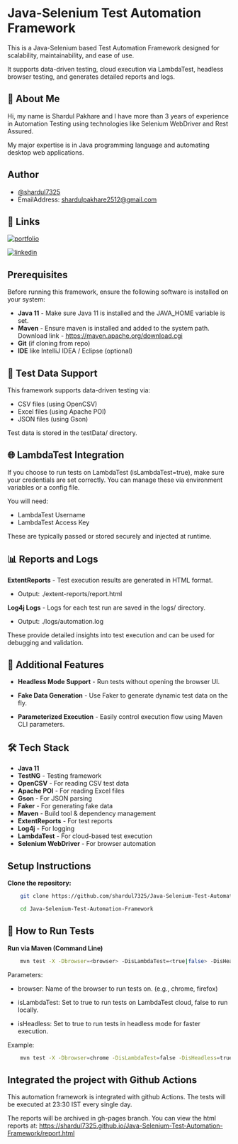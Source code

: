 
# Java-Selenium Test Automation Framework

This is a Java-Selenium based Test Automation Framework designed for scalability, maintainability, and ease of use.

It supports data-driven testing, cloud execution via LambdaTest, headless browser testing, and generates detailed reports and logs.


## 🚀 About Me
Hi, my name is Shardul Pakhare and I have more than 3 years of experience in Automation Testing using technologies like Selenium WebDriver and Rest Assured.

My major expertise is in Java programming language and automating desktop web applications.


## Author

- [@shardul7325](https://github.com/shardul7325)
- EmailAddress: shardulpakhare2512@gmail.com

## 🔗 Links
[![portfolio](https://img.shields.io/badge/my_portfolio-000?style=for-the-badge&logo=ko-fi&logoColor=white)](https://github.com/shardul7325)

[![linkedin](https://img.shields.io/badge/linkedin-0A66C2?style=for-the-badge&logo=linkedin&logoColor=white)](www.linkedin.com/in/shardul-pakhare-a593b0170)
## Prerequisites

Before  running this framework, ensure the following software is installed on your system:

- **Java 11** - Make sure Java 11 is installed and the JAVA_HOME variable is set.
- **Maven** - Ensure maven is installed and added to the system path.
    Download link - https://maven.apache.org/download.cgi
- **Git** (if cloning from repo)
- **IDE** like IntelliJ IDEA / Eclipse (optional)

## 🧪 Test Data Support
This framework supports data-driven testing via:

- CSV files (using OpenCSV)
- Excel files (using Apache POI)
- JSON files (using Gson)

Test data is stored in the testData/ directory.

## 🌐 LambdaTest Integration
If you choose to run tests on LambdaTest (isLambdaTest=true), make sure your credentials are set correctly. You can manage these via environment variables or a config file.

You will need:
- LambdaTest Username
- LambdaTest Access Key

These are typically passed or stored securely and injected at runtime.

## 📊 Reports and Logs
**ExtentReports** - Test execution results are generated in HTML format.
- Output: ./extent-reports/report.html

**Log4j Logs** - Logs for each test run are saved in the logs/ directory.
- Output: ./logs/automation.log

These provide detailed insights into test execution and can be used for debugging and validation.

## 🔧 Additional Features
- **Headless Mode Support** - Run tests without opening the browser UI.

- **Fake Data Generation** - Use Faker to generate dynamic test data on the fly.

- **Parameterized Execution** - Easily control execution flow using Maven CLI parameters.

## 🛠️ Tech Stack

- **Java 11**
- **TestNG** - Testing framework
- **OpenCSV** - For reading CSV test data
- **Apache POI** - For reading Excel files
- **Gson** - For JSON parsing
- **Faker** - For generating fake data
- **Maven** - Build tool & dependency management
- **ExtentReports** - For test reports
- **Log4j** - For logging
- **LambdaTest** - For cloud-based test execution
- **Selenium WebDriver** - For browser automation
## Setup Instructions

**Clone the repository:**

```bash
    git clone https://github.com/shardul7325/Java-Selenium-Test-Automation-Framework.git

    cd Java-Selenium-Test-Automation-Framework
```

## 🚀 How to Run Tests
**Run via Maven (Command Line)**

```bash
    mvn test -X -Dbrowser=<browser> -DisLambdaTest=<true|false> -DisHeadless=<true|false>
```

Parameters:
- browser: Name of the browser to run tests on. (e.g., chrome, firefox)

- isLambdaTest: Set to true to run tests on LambdaTest cloud, false to run locally.

- isHeadless: Set to true to run tests in headless mode for faster execution.

Example:
```bash
    mvn test -X -Dbrowser=chrome -DisLambdaTest=false -DisHeadless=true
```

## Integrated the project with Github Actions
This automation framework is integrated with github Actions.
The tests will be executed at 23:30 IST every single day.

The reports will be archived in gh-pages branch.
You can view the html reports at:
https://shardul7325.github.io/Java-Selenium-Test-Automation-Framework/report.html


    

